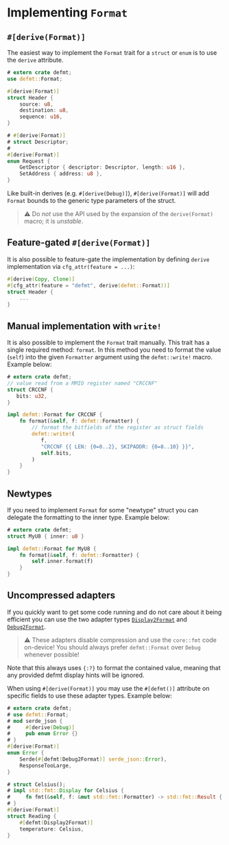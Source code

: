 # Implementing `Format`

## `#[derive(Format)]`

The easiest way to implement the `Format` trait for a `struct` or `enum` is to use the `derive` attribute.

``` rust
# extern crate defmt;
use defmt::Format;

#[derive(Format)]
struct Header {
    source: u8,
    destination: u8,
    sequence: u16,
}

# #[derive(Format)]
# struct Descriptor;
#
#[derive(Format)]
enum Request {
    GetDescriptor { descriptor: Descriptor, length: u16 },
    SetAddress { address: u8 },
}
```

Like built-in derives (e.g. `#[derive(Debug)]`), `#[derive(Format)]` will add `Format` bounds to the generic type parameters of the struct.

> ⚠️ Do *not* use the API used by the expansion of the `derive(Format)` macro; it is *unstable*.

## Feature-gated `#[derive(Format)]`

It is also possible to feature-gate the implementation by defining
`derive` implementation via `cfg_attr(feature = ...)`:

```rust
#[derive(Copy, Clone)]
#[cfg_attr(feature = "defmt", derive(defmt::Format))]
struct Header {
    ...
}
```

## Manual implementation with `write!`

It is also possible to implement the `Format` trait manually.
This trait has a single required method: `format`.
In this method you need to format the value (`self`) into the given `Formatter` argument using the `defmt::write!` macro.
Example below:

``` rust
# extern crate defmt;
// value read from a MMIO register named "CRCCNF"
struct CRCCNF {
   bits: u32,
}

impl defmt::Format for CRCCNF {
    fn format(&self, f: defmt::Formatter) {
        // format the bitfields of the register as struct fields
        defmt::write!(
           f,
           "CRCCNF {{ LEN: {0=0..2}, SKIPADDR: {0=8..10} }}",
           self.bits,
        )
    }
}
```

## Newtypes

If you need to implement `Format` for some "newtype" struct you can delegate the formatting to the inner type.
Example below:

``` rust
# extern crate defmt;
struct MyU8 { inner: u8 }

impl defmt::Format for MyU8 {
    fn format(&self, f: defmt::Formatter) {
        self.inner.format(f)
    }
}
```

## Uncompressed adapters

If you quickly want to get some code running and do not care about it being efficient you can use the two adapter types [`Display2Format`] and [`Debug2Format`].

> ⚠️ These adapters disable compression and use the `core::fmt` code on-device! You should always prefer `defmt::Format` over `Debug` whenever possible!

Note that this always uses `{:?}` to format the contained value, meaning that any provided defmt display hints will be ignored.

When using `#[derive(Format)]` you may use the `#[defmt()]` attribute on specific fields to use these adapter types.
Example below:

``` rust
# extern crate defmt;
# use defmt::Format;
# mod serde_json {
#     #[derive(Debug)]
#     pub enum Error {}
# }
#[derive(Format)]
enum Error {
    Serde(#[defmt(Debug2Format)] serde_json::Error),
    ResponseTooLarge,
}

# struct Celsius();
# impl std::fmt::Display for Celsius {
#     fn fmt(&self, f: &mut std::fmt::Formatter) -> std::fmt::Result { Ok(()) }
# }
#[derive(Format)]
struct Reading {
    #[defmt(Display2Format)]
    temperature: Celsius,
}
```

[`Display2Format`]: https://docs.rs/defmt/*/defmt/struct.Display2Format.html
[`Debug2Format`]: https://docs.rs/defmt/*/defmt/struct.Debug2Format.html
